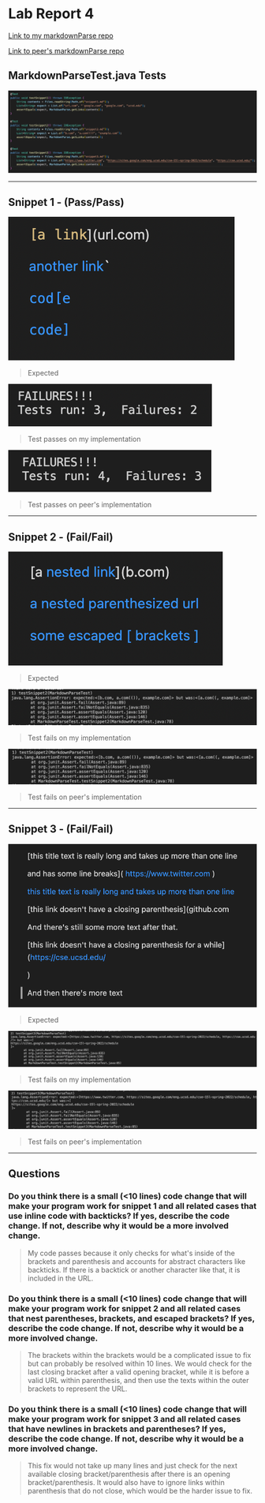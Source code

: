 
# Lab Report 4

[Link to my markdownParse repo](https://github.com/adrianmend25/Lab-Report-2)

[Link to peer's markdownParse repo](https://github.com/ehsly/markdown-parser)

##  MarkdownParseTest.java Tests
![TestSnippets](TestSnippets.png)

---
## Snippet 1 - (Pass/Pass)

![snip1](Snippet1.png)
> Expected

![MyS1](MySnip1Pass.png)
> Test passes on my implementation

![PeerS1](PeerSnip1Pass.png)
> Test passes on peer's implementation


---
## Snippet 2 - (Fail/Fail)
![snip2](Snippet2.png)
> Expected

![MyS2](MySnip2Fail.png)
> Test fails on my implementation

![PeerS2](PeerSnip2Fail.png)
> Test fails on peer's implementation

---
## Snippet 3 - (Fail/Fail)
![snip3](Snippet3.png)
> Expected 

![MyS3](MySnip3Fail.png)
> Test fails on my implementation

![PeerS3](PeerSnip3Fail.png)
> Test fails on peer's implementation

---
## Questions

### Do you think there is a small (<10 lines) code change that will make your program work for snippet 1 and all related cases that use inline code with backticks? If yes, describe the code change. If not, describe why it would be a more involved change.

> My code passes because it only checks for what's inside of the brackets and parenthesis and accounts for abstract characters like backticks. If there is a backtick or another character like that, it is included in the URL.

### Do you think there is a small (<10 lines) code change that will make your program work for snippet 2 and all related cases that nest parentheses, brackets, and escaped brackets? If yes, describe the code change. If not, describe why it would be a more involved change.

> The brackets within the brackets would be a complicated issue to fix but can probably be resolved within 10 lines. We would check for the last closing bracket after a valid opening bracket, while it is before a valid URL within parenthesis, and then use the texts within the outer brackets to represent the URL.

### Do you think there is a small (<10 lines) code change that will make your program work for snippet 3 and all related cases that have newlines in brackets and parentheses? If yes, describe the code change. If not, describe why it would be a more involved change.

> This fix would not take up many lines and just check for the next available closing bracket/parenthesis after there is an opening bracket/parenthesis. It would also have to ignore links within parenthesis that do not close, which would be the harder issue to fix.